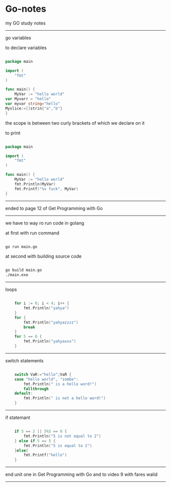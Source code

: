 # Go-notes
my GO study notes
________________ 

go variables 

to declare variables 

```go

package main

import (
	"fmt"
)

func main() {
	MyVar := "hello world"
var Myvarr = "hello"
var myvar string="hello"
Myslice:=[]strin{"a","b"}
}

```
the scope is between two curly brackets of which we declare on it

to print 

```go

package main

import (
	"fmt"
)

func main() {
	MyVar := "hello world"
	fmt.Println(MyVar)
	fmt.Printf("%v fuck", MyVar)
}


```

__________________________

ended to page 12 of  Get Programming with Go


_________________________________________________________________________________


we have to way ro run code in golang 

at first with run command

```bash

go run main.go

```

at second with building source code

```bash

go build main.go
./main.exe

```

________________________________________

loops

```go

	for i := 0; i < 4; i++ {
		fmt.Println("yahya")
	}
	for {
		fmt.Println("yahyazzzz")
		break
	}
	for 5 == 6 {
		fmt.Println("yahyaxxx")
	}

```
____________________

switch statements

```go

	switch VaR:="hello";VaR {
	case "hello world", "zombe":
		fmt.Println(" is a hello word!")
		fallthrough
	default:
		fmt.Println(" is not a hello word!")
	}

```

____________________________________

if statemant

```go

	if 5 == 2 || 5%5 == 0 {
		fmt.Println("5 is not equal to 2")
	} else if 5 == 5 {
		fmt.Println("5 is equal to 2")
	}else{
		fmt.Printf("hello")
	}

```


______________________________________

end unit one in Get Programming with Go and to video 9 with fares walid

_________________________________________________
